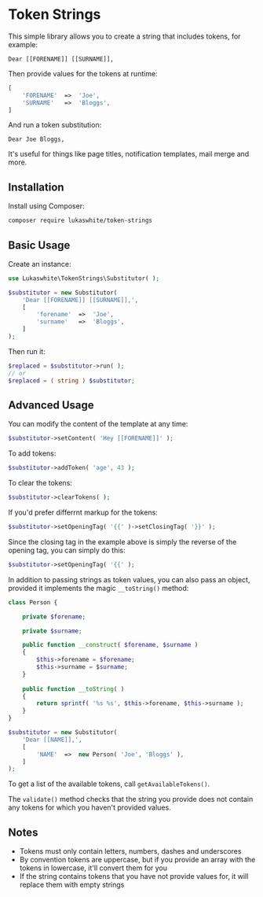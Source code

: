 # Token Strings

This simple library allows you to create a string that includes tokens, for example:

```
Dear [[FORENAME]] [[SURNAME]],
```

Then provide values for the tokens at runtime:

```php
[
	'FORENAME'  =>  'Joe',
	'SURNAME'   =>  'Bloggs',
]
```

And run a token substitution:

```
Dear Joe Bloggs,
```

It's useful for things like page titles, notification templates, mail merge and more.

## Installation

Install using Composer:

```bash
composer require lukaswhite/token-strings
```

## Basic Usage

Create an instance:

```php
use Lukaswhite\TokenStrings\Substitutor( );

$substitutor = new Substitutor(
	'Dear [[FORENAME]] [[SURNAME]],',
	[
		'forename'  =>  'Joe',
		'surname'   =>  'Bloggs',
	]
);
```

Then run it:

```php
$replaced = $substitutor->run( );
// or
$replaced = ( string ) $substitutor;
```

## Advanced Usage

You can modify the content of the template at any time:

```php
$substitutor->setContent( 'Hey [[FORENAME]]' );
```

To add tokens:

```php
$substitutor->addToken( 'age', 43 );
```

To clear the tokens:

```php
$substitutor->clearTokens( );
```

If you'd prefer differrnt markup for the tokens:

```php
$substitutor->setOpeningTag( '{{' )->setClosingTag( '}}' );
```

Since the closing tag in the example above is simply the reverse of the opening tag, you can simply do this:

```php
$substitutor->setOpeningTag( '{{' );
```

In addition to passing strings as token values, you can also pass an object, provided it implements the magic `__toString()` method:

```php
class Person {

    private $forename;

    private $surname;

    public function __construct( $forename, $surname )
    {
        $this->forename = $forename;
        $this->surname = $surname;
    }
    
    public function __toString( ) 
    {
        return sprintf( '%s %s', $this->forename, $this->surname );
    }
}

$substitutor = new Substitutor(
	'Dear [[NAME]],',
	[
		'NAME'  =>  new Person( 'Joe', 'Bloggs' ),
	]
);
```

To get a list of the available tokens, call `getAvailableTokens()`.

The `validate()` method checks that the string you provide does not contain any tokens for which you haven't provided values.

## Notes

* Tokens must only contain letters, numbers, dashes and underscores
* By convention tokens are uppercase, but if you provide an array with the tokens in lowercase, it'll convert them for you
* If the string contains tokens that you have not provide values for, it will replace them with empty strings
